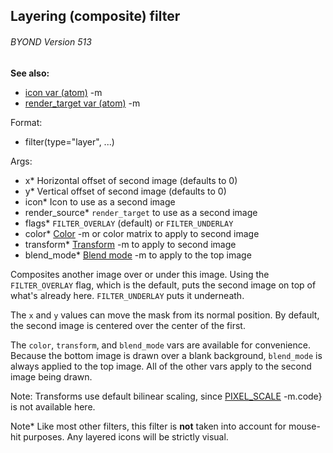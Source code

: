 ## Layering (composite) filter 
###### BYOND Version 513
**See also:**
*   [icon var (atom)](/ref/atom/var/icon.md) -m
*   [render_target var (atom)](/ref/atom/var/render_target.md) -m
<!-- -->
Format:
*   filter(type=\"layer\", \...)
<!-- -->
Args:
*   x* Horizontal offset of second image (defaults to 0)
*   y* Vertical offset of second image (defaults to 0)
*   icon* Icon to use as a second image
*   render_source* `render_target` to use as a second image
*   flags* `FILTER_OVERLAY` (default) or `FILTER_UNDERLAY`
*   color* [Color](/ref/atom/var/color.md) -m or color matrix to apply to second
    image
*   transform* [Transform](/ref/atom/var/transform.md) -m to apply to second
    image
*   blend_mode* [Blend mode](/ref/atom/var/blend_mode.md) -m to apply to the top
    image


Composites another image over or under this image. Using the
`FILTER_OVERLAY` flag, which is the default, puts the second image on
top of what\'s already here. `FILTER_UNDERLAY` puts it underneath.


The `x` and `y` values can move the mask from its normal
position. By default, the second image is centered over the center of
the first. 

The `color`, `transform`, and `blend_mode` vars are
available for convenience. Because the bottom image is drawn over a
blank background, `blend_mode` is always applied to the top image. All
of the other vars apply to the second image being drawn. 

Note:
Transforms use default bilinear scaling, since
[PIXEL_SCALE](/ref/atom/var/appearance_flags.md) -m.code} is not available here.


Note* Like most other filters, this filter is **not** taken
into account for mouse-hit purposes. Any layered icons will be strictly
visual.